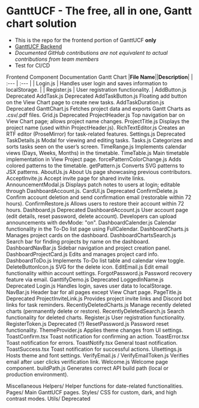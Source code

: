 # GanttUCF - The free, all in one, Gantt chart solution
- This is the repo for the frontend portion of GanttUCF **only**
- [GanttUCF Backend](https://github.com/ClutchOttoman/Ganttify-Backend-UCF_SD)
- *Documented GitHub contributions are not equivalent to actual contributions from team members*
- Test for CI/CD

Frontend Component Documentation
Gantt Chart
|**File Name**||**Description**|
| :--- | :--- |
| Login.js | Handles user login and saves information to localStorage. |
| Register.js | User registration functionality. |
AddButton.js	Deprecated
AddTask.js	Deprecated
AddTaskButton.js	Floating add button on the View Chart page to create new tasks.
AddTaskDuration.js	Deprecated
GanttChart.js	Fetches project data and exports Gantt Charts as .csv/.pdf files.
Grid.js	Deprecated
ProjectHeader.js	Top navigation bar on View Chart page; allows project name changes.
ProjectTitle.js	Displays the project name (used within ProjectHeader.js).
RichTextEditor.js	Creates an RTF editor (ProseMirror) for task-related features.
Settings.js	Deprecated
TaskDetails.js	Modal for viewing and editing tasks.
Tasks.js	Categorizes and sorts tasks seen on the user’s screen.
TimeRange.js	Implements calendar views (Days, Weeks, Months) in the timetable.
TimeTable.js	Main timetable implementation in View Project page.
forcePatternColorChange.js	Adds colored patterns to the timetable.
getPattern.js	Converts SVG patterns to JSX patterns.
AboutUs.js	About Us page showcasing previous contributors.
AcceptInvite.js	Accept invite page for shared invite links.
AnnouncementModal.js	Displays patch notes to users at login; editable through DashboardAccount.js.
CardUI.js	Deprecated
ConfirmDelete.js	Confirm account deletion and send confirmation email (restorable within 72 hours).
ConfirmRestore.js	Allows users to restore their account within 72 hours.
Dashboard.js	Deprecated
DashboardAccount.js	User account page (edit details, reset password, delete account). Developers can upload announcements with devMode: "on".
DashboardCalender.js	Calendar functionality in the To-Do list page using FullCalendar.
DashboardCharts.js	Manages project cards on the dashboard.
DashboardChartsSearch.js	Search bar for finding projects by name on the dashboard.
DashboardNavBar.js	Sidebar navigation and project creation panel.
DashboardProjectCard.js	Edits and manages project card info.
DashboardToDo.js	Implements To-Do list table and calendar view toggle.
DeleteButtonIcon.js	SVG for the delete icon.
EditEmail.js	Edit email functionality within account settings.
ForgotPassword.js	Password recovery feature via email.
GanttifyDemo.js	Deprecated
LoggedInName.js	Deprecated
Login.js	Handles login, saves user data to localStorage.
NavBar.js	Header bar for all pages except View Chart page.
PageTitle.js	Deprecated
ProjectInviteLink.js	Provides project invite links and Discord bot links for task reminders.
RecentlyDeletedCharts.js	Manage recently deleted charts (permanently delete or restore).
RecentlyDeletedSearch.js	Search functionality for deleted charts.
Register.js	User registration functionality.
RegisterToken.js	Deprecated (?)
ResetPassword.js	Password reset functionality.
ThemeProvider.js	Applies theme changes from UI settings.
ToastConfirm.tsx	Toast notification for confirming an action.
ToastError.tsx	Toast notification for errors.
ToastNotify.tsx	General toast notification.
ToastSuccess.tsx	Toast notification for successful actions.
UIsettings.js	Hosts theme and font settings.
VerifyEmail.js / VerifyEmailToken.js	Verifies email after user clicks verification link.
Welcome.js	Welcome page component.
buildPath.js	Generates correct API build path (local or production environment).

Miscellaneous
Helpers/	Helper functions for date-related functionalities.
Pages/	Main GanttUCF pages.
Styles/	CSS for custom, dark, and high contrast modes.
Utils/	Deprecated
